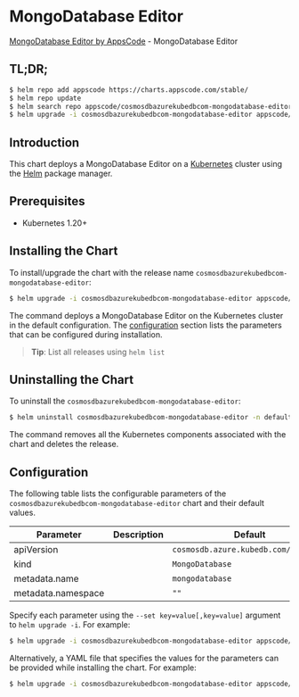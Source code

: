 # MongoDatabase Editor

[MongoDatabase Editor by AppsCode](https://appscode.com) - MongoDatabase Editor

## TL;DR;

```bash
$ helm repo add appscode https://charts.appscode.com/stable/
$ helm repo update
$ helm search repo appscode/cosmosdbazurekubedbcom-mongodatabase-editor --version=v0.22.0
$ helm upgrade -i cosmosdbazurekubedbcom-mongodatabase-editor appscode/cosmosdbazurekubedbcom-mongodatabase-editor -n default --create-namespace --version=v0.22.0
```

## Introduction

This chart deploys a MongoDatabase Editor on a [Kubernetes](http://kubernetes.io) cluster using the [Helm](https://helm.sh) package manager.

## Prerequisites

- Kubernetes 1.20+

## Installing the Chart

To install/upgrade the chart with the release name `cosmosdbazurekubedbcom-mongodatabase-editor`:

```bash
$ helm upgrade -i cosmosdbazurekubedbcom-mongodatabase-editor appscode/cosmosdbazurekubedbcom-mongodatabase-editor -n default --create-namespace --version=v0.22.0
```

The command deploys a MongoDatabase Editor on the Kubernetes cluster in the default configuration. The [configuration](#configuration) section lists the parameters that can be configured during installation.

> **Tip**: List all releases using `helm list`

## Uninstalling the Chart

To uninstall the `cosmosdbazurekubedbcom-mongodatabase-editor`:

```bash
$ helm uninstall cosmosdbazurekubedbcom-mongodatabase-editor -n default
```

The command removes all the Kubernetes components associated with the chart and deletes the release.

## Configuration

The following table lists the configurable parameters of the `cosmosdbazurekubedbcom-mongodatabase-editor` chart and their default values.

|     Parameter      | Description |                     Default                     |
|--------------------|-------------|-------------------------------------------------|
| apiVersion         |             | <code>cosmosdb.azure.kubedb.com/v1alpha1</code> |
| kind               |             | <code>MongoDatabase</code>                      |
| metadata.name      |             | <code>mongodatabase</code>                      |
| metadata.namespace |             | <code>""</code>                                 |


Specify each parameter using the `--set key=value[,key=value]` argument to `helm upgrade -i`. For example:

```bash
$ helm upgrade -i cosmosdbazurekubedbcom-mongodatabase-editor appscode/cosmosdbazurekubedbcom-mongodatabase-editor -n default --create-namespace --version=v0.22.0 --set apiVersion=cosmosdb.azure.kubedb.com/v1alpha1
```

Alternatively, a YAML file that specifies the values for the parameters can be provided while
installing the chart. For example:

```bash
$ helm upgrade -i cosmosdbazurekubedbcom-mongodatabase-editor appscode/cosmosdbazurekubedbcom-mongodatabase-editor -n default --create-namespace --version=v0.22.0 --values values.yaml
```
